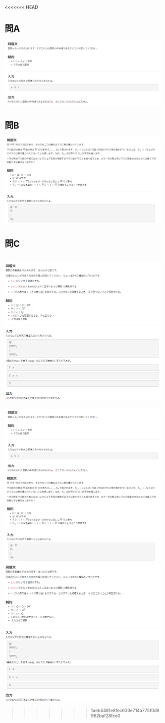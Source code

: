 <<<<<<< HEAD
# 問A
![問A](https://github.com/yuudee/Atcoder/blob/images/ABC253A.PNG)
# 問B
![問B](https://github.com/yuudee/Atcoder/blob/images/ABC253B.PNG)
# 問C
![問C](https://github.com/yuudee/Atcoder/blob/images/ABC253C.PNG)
=======
![問A](https://github.com/yuudee/Atcoder/blob/images/ABC253A.PNG)
![問B](https://github.com/yuudee/Atcoder/blob/images/ABC253B.PNG)
![問C](https://github.com/yuudee/Atcoder/blob/images/ABC253C.PNG)
>>>>>>> 1aeb4481e8fec633e714a775f0d9962baf28fce0

